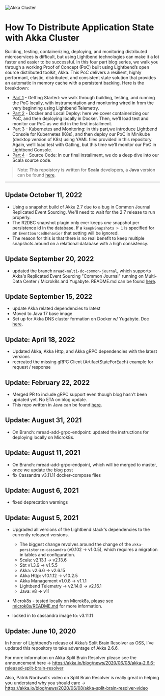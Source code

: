 ![Akka Cluster](Blog_Model.png)
# How To Distribute Application State with Akka Cluster

Building, testing, containerizing, deploying, and monitoring distributed microservices is difficult, but using Lightbend technologies can make it a lot faster and easier to be successful.
In this four part blog series, we walk you through a working Proof of Concept (PoC) built using Lightbend’s open source distributed toolkit, Akka. This PoC delivers a resilient, highly performant, elastic, distributed, and consistent state solution that provides an automatic in memory cache with a persistent backing. Here is the breakdown:
- [Part 1](https://www.lightbend.com/blog/how-to-distribute-application-state-with-akka-cluster-part-1-getting-started) - Getting Started: we walk through building, testing, and running the PoC locally, with instrumentation and monitoring wired in from the very beginning using Lightbend Telemetry. 
- [Part 2](https://www.lightbend.com/blog/how-to-distribute-application-state-with-akka-cluster-part-2-docker-and-local-deploy) - Docker and Local Deploy: here we cover containerizing our PoC, and then deploying locally in Docker. Then, we’ll load test and monitor our PoC as we did in the first installment.
- [Part 3](https://www.lightbend.com/blog/how-to-distribute-application-state-with-akka-cluster-part-3-kubernetes-monitoring) - Kubernetes and Monitoring: in this part,we introduce Lightbend Console for Kubernetes (K8s), and then deploy our PoC in Minikube (desktop version of K8s) using YAML files provided in this repository. Again, we’ll load test with Gatling, but this time we’ll monitor our PoC in Lightbend Console.
- [Part 4](https://www.lightbend.com/blog/how-to-distribute-application-state-with-akka-cluster-part-4-the-source-code) - Source Code: In our final installment, we do a deep dive into our Scala source code.
> Note: This repoistory is written for **Scala** developers, a **Java** version  can be found [here](https://github.com/michael-read/akka-typed-distributed-state-blog-java). 	
----------------
## Update October 11, 2022
- Using a snapshot build of Akka 2.7 due to a bug in Common Journal Replicated Event Sourcing. We'll need to wait for the 2.7 release to run properly.
- The R2DBC snapshot plugin only ever keeps *one* snapshot per persistence id in the database.
  If a `keepNSnapshots > 1` is specified for an `EventSourcedBehavior` that setting will be ignored.
- The reason for this is that there is no real benefit to keep multiple snapshots around on a relational database with a high consistency.

## Update September 20, 2022
- updated the branch `mread-multi-dc-common-journal`, which supports Akka's Replicated Event Sourcing "Common Journal" running on Multi-Data Center / Microk8s and Yugabyte. README.md can be found [here](./microk8s-multi-dc/README.md).

## Update September 15, 2022
- update Akka related dependencies to latest
- Moved to Java 17 base image
- Set up for Akka DNS cluster formation on Docker w/ Yugabyte. Doc [here](DOCKER_DNS_YUGABYTE.md).
 
## Update: April 18, 2022
- Updated Akka, Akka Http, and Akka gRPC dependencies with the latest versions
- recreated the missing gRPC Client (ArtifactStateForEach) example for request / response

## Update: February 22, 2022
- Merged PR to include gRPC support even though blog hasn't been updated yet. No ETA on blog update.
- This repo written in Java can be found [here](https://github.com/michael-read/akka-typed-distributed-state-blog-java).

## Update: August 31, 2021
- On Branch: mread-add-grpc-endpoint: updated the instructions for deploying locally on Microk8s.

## Update: August 11, 2021
- On Branch: mread-add-grpc-endpoint, which will be merged to master, once we update the blog post
- fix Cassandra v3.11.11 docker-compose files

## Update: August 6, 2021
- fixed deprecation warnings

## Update: August 5, 2021
- Upgraded all versions of the Lightbend stack's dependencies to the currently released versions.
  * The biggest change revolves around the change of the `akka-persistence-cassandra` (v0.102 -> v1.0.5), which requires a migration in tables and configuration.
  * Scala: v2.13.1 -> v2.13.6
  * Sbt v1.3.9 -> v1.5.5    
  * Akka: v2.6.6 -> v2.6.15
  * Akka Http: v10.1.12 -> v10.2.5
  * Akka Management v1.0.8 -> v1.1.1
  * Lightbend Telemetry -> v2.14.0 -> v2.16.1
  * Java: v8 -> v11    
    
- Microk8s - tested locally on Microk8s, please see [microk8s/README.md](microk8s/README.md) for more information.
- locked in to cassandra image to: v3.11.11

## Update: June 10, 2020

In honor of Lightbend’s release of Akka’s Split Brain Resolver as OSS, I’ve updated this repository to take advantage of Akka 2.6.6.

For more information on Akka Split Brain Resolver please see the announcement here → https://akka.io/blog/news/2020/06/08/akka-2.6.6-released-split-brain-resolver

Also, Patrik Nordwall’s video on Split Brain Resolver is really great in helping you understand why you should care → https://akka.io/blog/news/2020/06/08/akka-split-brain-resolver-video
